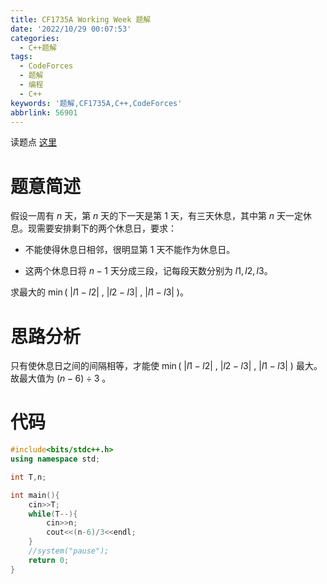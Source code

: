 ```yaml
---
title: CF1735A Working Week 题解
date: '2022/10/29 00:07:53'
categories:
  - C++题解
tags:
  - CodeForces
  - 题解
  - 编程
  - C++
keywords: '题解,CF1735A,C++,CodeForces'
abbrlink: 56901
---
```


读题点 [这里](https://www.luogu.com.cn/problem/CF1735A)

# 题意简述

假设一周有 $n$ 天，第 $n$ 天的下一天是第 $1$ 天，有三天休息，其中第 $n$ 天一定休息。现需要安排剩下的两个休息日，要求：

- 不能使得休息日相邻，很明显第 $1$ 天不能作为休息日。

- 这两个休息日将 $n-1$ 天分成三段，记每段天数分别为 $l1,l2,l3$。

求最大的 $\min(\ |l1-l2|\ ,\ |l2-l3|\ ,\ |l1-l3|\ )$。

# 思路分析

只有使休息日之间的间隔相等，才能使 $\min(\ |l1-l2|\ ,\ |l2-l3|\ ,\ |l1-l3|\ )$ 最大。故最大值为 $(n-6) \div 3$ 。

# 代码

```C++
#include<bits/stdc++.h>
using namespace std;

int T,n;

int main(){
    cin>>T;
	while(T--){
		cin>>n;
		cout<<(n-6)/3<<endl;
	}
	//system("pause");
	return 0;
}
```